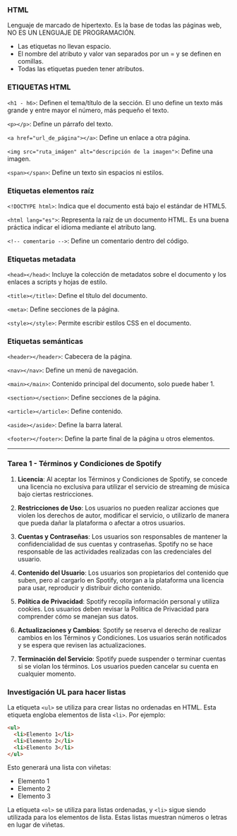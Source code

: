 ### HTML

Lenguaje de marcado de hipertexto.
Es la base de todas las páginas web, NO ES UN LENGUAJE DE PROGRAMACIÓN.
- Las etiquetas no llevan espacio.
- El nombre del atributo y valor van separados por un = y se definen en comillas.
- Todas las etiquetas pueden tener atributos.

### ETIQUETAS HTML

`<h1 - h6>`: Definen el tema/título de la sección. El uno define un texto más grande y entre mayor el número, más pequeño el texto.

`<p></p>`: Define un párrafo del texto.

`<a href="url_de_página"></a>`: Define un enlace a otra página.

`<img src="ruta_imágen" alt="descripción de la imagen">`: Define una imagen.

`<span></span>`: Define un texto sin espacios ni estilos.

### Etiquetas elementos raíz

`<!DOCTYPE html>`: Indica que el documento está bajo el estándar de HTML5.

`<html lang="es">`: Representa la raíz de un documento HTML. Es una buena práctica indicar el idioma mediante el atributo lang.

`<!-- comentario -->`: Define un comentario dentro del código.

### Etiquetas metadata

`<head></head>`: Incluye la colección de metadatos sobre el documento y los enlaces a scripts y hojas de estilo.

`<title></title>`: Define el título del documento.

`<meta>`: Define secciones de la página.

`<style></style>`: Permite escribir estilos CSS en el documento.

### Etiquetas semánticas

`<header></header>`: Cabecera de la página.

`<nav></nav>`: Define un menú de navegación.

`<main></main>`: Contenido principal del documento, solo puede haber 1.

`<section></section>`: Define secciones de la página.

`<article></article>`: Define contenido.

`<aside></aside>`: Define la barra lateral.

`<footer></footer>`: Define la parte final de la página u otros elementos.

---

### Tarea 1 - Términos y Condiciones de Spotify

1. **Licencia**: Al aceptar los Términos y Condiciones de Spotify, se concede una licencia no exclusiva para utilizar el servicio de streaming de música bajo ciertas restricciones.

2. **Restricciones de Uso**: Los usuarios no pueden realizar acciones que violen los derechos de autor, modificar el servicio, o utilizarlo de manera que pueda dañar la plataforma o afectar a otros usuarios.

3. **Cuentas y Contraseñas**: Los usuarios son responsables de mantener la confidencialidad de sus cuentas y contraseñas. Spotify no se hace responsable de las actividades realizadas con las credenciales del usuario.

4. **Contenido del Usuario**: Los usuarios son propietarios del contenido que suben, pero al cargarlo en Spotify, otorgan a la plataforma una licencia para usar, reproducir y distribuir dicho contenido.

5. **Política de Privacidad**: Spotify recopila información personal y utiliza cookies. Los usuarios deben revisar la Política de Privacidad para comprender cómo se manejan sus datos.

6. **Actualizaciones y Cambios**: Spotify se reserva el derecho de realizar cambios en los Términos y Condiciones. Los usuarios serán notificados y se espera que revisen las actualizaciones.

7. **Terminación del Servicio**: Spotify puede suspender o terminar cuentas si se violan los términos. Los usuarios pueden cancelar su cuenta en cualquier momento. 

### Investigación UL para hacer listas

La etiqueta `<ul>` se utiliza para crear listas no ordenadas en HTML. Esta etiqueta engloba elementos de lista `<li>`. Por ejemplo:

```html
<ul>
  <li>Elemento 1</li>
  <li>Elemento 2</li>
  <li>Elemento 3</li>
</ul>
```

Esto generará una lista con viñetas:

- Elemento 1
- Elemento 2
- Elemento 3

La etiqueta `<ol>` se utiliza para listas ordenadas, y `<li>` sigue siendo utilizada para los elementos de lista. Estas listas muestran números o letras en lugar de viñetas.